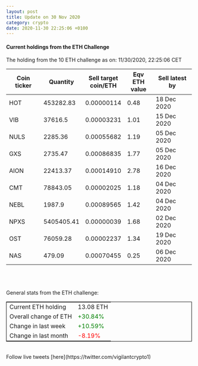 ```yaml
---
layout: post
title: Update on 30 Nov 2020
category: crypto
date: 2020-11-30 22:25:06 +0100
---
```

<!-- Global site tag (gtag.js) - Google Analytics -->
<script async src="https://www.googletagmanager.com/gtag/js?id=UA-103831149-5"></script>
<script>
  window.dataLayer = window.dataLayer || [];
  function gtag(){dataLayer.push(arguments);}
  gtag('js', new Date());

  gtag('config', 'UA-103831149-5');
</script>


#### Current holdings from the ETH Challenge

The holding from the 10 ETH challenge as on: 11/30/2020, 22:25:06 CET

|Coin ticker|Quantity|Sell target<br>coin/ETH|Eqv ETH<br>value|Sell latest by|
|-----------|--------|-----------|-----------|--------------|
HOT|453282.83|  0.00000114|0.48|18 Dec 2020|
VIB|37616.5|  0.00003231|1.01|15 Dec 2020|
NULS|2285.36|  0.00055682|1.19|05 Dec 2020|
GXS|2735.47|  0.00086835|1.77|05 Dec 2020|
AION|22413.37|  0.00014910|2.78|16 Dec 2020|
CMT|78843.05|  0.00002025|1.18|04 Dec 2020|
NEBL|1987.9|  0.00089565|1.42|04 Dec 2020|
NPXS|5405405.41|  0.00000039|1.68|02 Dec 2020|
OST|76059.28|  0.00002237|1.34|19 Dec 2020|
NAS|479.09|  0.00070455|0.25|06 Dec 2020|

<br>
<br>
<br>
General stats from the ETH challenge:

<table style="border:1px solid black;margin-left:auto;margin-right:auto;">
	<tbody>
	<tr>
		<td>Current ETH holding</td>
		<td>     13.08 ETH</td>
	</tr>
	<tr>
		<td>Overall change of ETH</td>
		<td><font color="green">+30.84%</font></td>
	</tr>
	<tr>
		<td>Change in last week</td>
		<td><font color="green">+10.59%</font></td>
	</tr>
	<tr>
		<td>Change in last month</td>
		<td><font color="red">-8.19%</font></td>
	</tr>
	</tbody>
</table>

<br>
Follow live tweets [here](https://twitter.com/vigilantcrypto1)
<br>
<br>